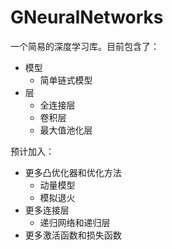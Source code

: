 # GNeuralNetworks

一个简易的深度学习库。目前包含了：

- 模型
  - 简单链式模型
- 层
  - 全连接层
  - 卷积层
  - 最大值池化层

预计加入：

- 更多凸优化器和优化方法
  - 动量模型
  - 模拟退火
- 更多连接层
  - 递归网络和递归层
- 更多激活函数和损失函数
